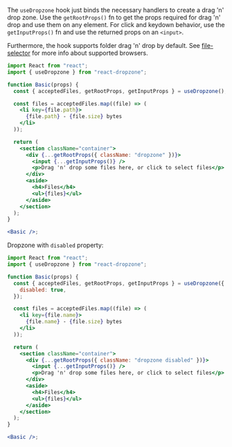 The `useDropzone` hook just binds the necessary handlers to create a drag 'n' drop zone.
Use the `getRootProps()` fn to get the props required for drag 'n' drop and use them on any element.
For click and keydown behavior, use the `getInputProps()` fn and use the returned props on an `<input>`.

Furthermore, the hook supports folder drag 'n' drop by default. See [file-selector](https://github.com/react-dropzone/file-selector) for more info about supported browsers.

```jsx harmony
import React from "react";
import { useDropzone } from "react-dropzone";

function Basic(props) {
  const { acceptedFiles, getRootProps, getInputProps } = useDropzone();

  const files = acceptedFiles.map((file) => (
    <li key={file.path}>
      {file.path} - {file.size} bytes
    </li>
  ));

  return (
    <section className="container">
      <div {...getRootProps({ className: "dropzone" })}>
        <input {...getInputProps()} />
        <p>Drag 'n' drop some files here, or click to select files</p>
      </div>
      <aside>
        <h4>Files</h4>
        <ul>{files}</ul>
      </aside>
    </section>
  );
}

<Basic />;
```

Dropzone with `disabled` property:

```jsx harmony
import React from "react";
import { useDropzone } from "react-dropzone";

function Basic(props) {
  const { acceptedFiles, getRootProps, getInputProps } = useDropzone({
    disabled: true,
  });

  const files = acceptedFiles.map((file) => (
    <li key={file.name}>
      {file.name} - {file.size} bytes
    </li>
  ));

  return (
    <section className="container">
      <div {...getRootProps({ className: "dropzone disabled" })}>
        <input {...getInputProps()} />
        <p>Drag 'n' drop some files here, or click to select files</p>
      </div>
      <aside>
        <h4>Files</h4>
        <ul>{files}</ul>
      </aside>
    </section>
  );
}

<Basic />;
```
